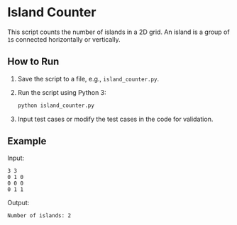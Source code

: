 # Island Counter

This script counts the number of islands in a 2D grid. An island is a group of `1`s connected horizontally or vertically.

## How to Run

1. Save the script to a file, e.g., `island_counter.py`.
2. Run the script using Python 3:

   ```bash
   python island_counter.py
   ```

3. Input test cases or modify the test cases in the code for validation.

## Example

Input:

```
3 3
0 1 0
0 0 0
0 1 1
```

Output:

```
Number of islands: 2
```


